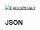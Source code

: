 [![npm version](https://img.shields.io/badge/vscode-install-blue.svg)](https://marketplace.visualstudio.com/items?itemName=sissel.json-script-tag)

## JSON <script> Tag Syntax Support (VS Code)

Syntax highlighting support for HTML `<script>` tags using `application/json` and `application/ld+json` attributes.

## Why?

VS Code [does not yet support](https://github.com/microsoft/vscode/issues/36280) JSON syntax highlighting on HTML script tags using the `type="application/json"` attribute. If and/or until VS Code does support syntax highlighting of json script tags you can use this as a drop in replacement.

## Example

```html

<script type="application/json">
  /* JSON HERE*/
</script>

<script type="application/ld+json">
  /* JSON HERE*/
</script>

```
